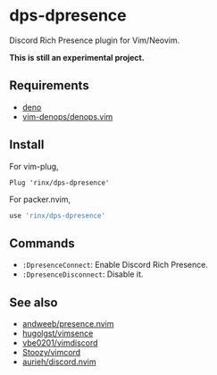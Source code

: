 dps-dpresence
===

Discord Rich Presence plugin for Vim/Neovim.

**This is still an experimental project.**

Requirements
---

- [deno](https://deno.land)
- [vim-denops/denops.vim](https://github.com/vim-denops/denops.vim)

Install
---

For vim-plug,

```vim
Plug 'rinx/dps-dpresence'
```

For packer.nvim,

```lua
use 'rinx/dps-dpresence'
```

Commands
---

- `:DpresenceConnect`: Enable Discord Rich Presence.
- `:DpresenceDisconnect`: Disable it.

See also
---

- [andweeb/presence.nvim](https://github.com/andweeb/presence.nvim)
- [hugolgst/vimsence](https://github.com/hugolgst/vimsence)
- [vbe0201/vimdiscord](https://github.com/vbe0201/vimdiscord)
- [Stoozy/vimcord](https://github.com/Stoozy/vimcord)
- [aurieh/discord.nvim](aurieh/https://github.com/discord.nvim)
